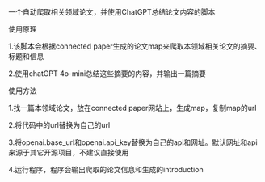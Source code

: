 一个自动爬取相关领域论文，并使用ChatGPT总结论文内容的脚本  

使用原理  

1.该脚本会根据connected paper生成的论文map来爬取本领域相关论文的摘要、标题和信息  

2.使用chatGPT 4o-mini总结这些摘要的内容，并输出一篇摘要  


使用方法  

1.找一篇本领域论文，放在connected paper网站上，生成map，复制map的url  

2.将代码中的url替换为自己的url  

3.将openai.base_url和openai.api_key替换为自己的api和网址。默认网址和api来源于其它开源项目，不建议直接使用  

4.运行程序，程序会输出爬取的论文信息和生成的introduction
